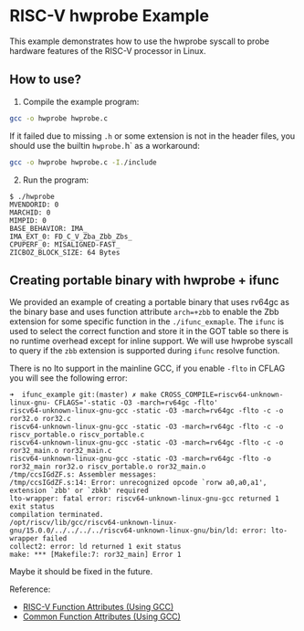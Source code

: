 # RISC-V hwprobe Example

This example demonstrates how to use the hwprobe syscall to probe hardware features of the RISC-V processor in Linux.

## How to use?

1. Compile the example program:

```bash
gcc -o hwprobe hwprobe.c
```

If it failed due to missing `.h` or some extension is not in the header files, you should use the builtin `hwprobe.`h` as a workaround:

```bash
gcc -o hwprobe hwprobe.c -I./include
```

2. Run the program:

```console
$ ./hwprobe
MVENDORID: 0
MARCHID: 0
MIMPID: 0
BASE_BEHAVIOR: IMA_
IMA_EXT_0: FD_C_V_Zba_Zbb_Zbs_
CPUPERF_0: MISALIGNED-FAST_
ZICBOZ_BLOCK_SIZE: 64 Bytes
```

## Creating portable binary with hwprobe + ifunc

We provided an example of creating a portable binary that uses rv64gc as the binary base and uses function attribute `arch=+zbb` to enable the Zbb extension for some specific function in the `./ifunc_exmaple`. The `ifunc` is used to select the correct function and store it in the GOT table so there is no runtime overhead except for inline support. We will use hwprobe syscall to query if the `zbb` extension is supported during `ifunc` resolve function.

There is no lto support in the mainline GCC, if you enable `-flto` in CFLAG you will see the following error:

```console
➜  ifunc_example git:(master) ✗ make CROSS_COMPILE=riscv64-unknown-linux-gnu- CFLAGS='-static -O3 -march=rv64gc -flto'
riscv64-unknown-linux-gnu-gcc -static -O3 -march=rv64gc -flto -c -o ror32.o ror32.c
riscv64-unknown-linux-gnu-gcc -static -O3 -march=rv64gc -flto -c -o riscv_portable.o riscv_portable.c
riscv64-unknown-linux-gnu-gcc -static -O3 -march=rv64gc -flto -c -o ror32_main.o ror32_main.c
riscv64-unknown-linux-gnu-gcc -static -O3 -march=rv64gc -flto -o ror32_main ror32.o riscv_portable.o ror32_main.o
/tmp/ccsIGdZF.s: Assembler messages:
/tmp/ccsIGdZF.s:14: Error: unrecognized opcode `rorw a0,a0,a1', extension `zbb' or `zbkb' required
lto-wrapper: fatal error: riscv64-unknown-linux-gnu-gcc returned 1 exit status
compilation terminated.
/opt/riscv/lib/gcc/riscv64-unknown-linux-gnu/15.0.0/../../../../riscv64-unknown-linux-gnu/bin/ld: error: lto-wrapper failed
collect2: error: ld returned 1 exit status
make: *** [Makefile:7: ror32_main] Error 1
```

Maybe it should be fixed in the future.

Reference:
- [RISC-V Function Attributes (Using GCC)](https://gcc.gnu.org/onlinedocs/gcc/RISC-V-Function-Attributes.html)
- [Common Function Attributes (Using GCC)](https://gcc.gnu.org/onlinedocs/gcc/Common-Function-Attributes.html)
